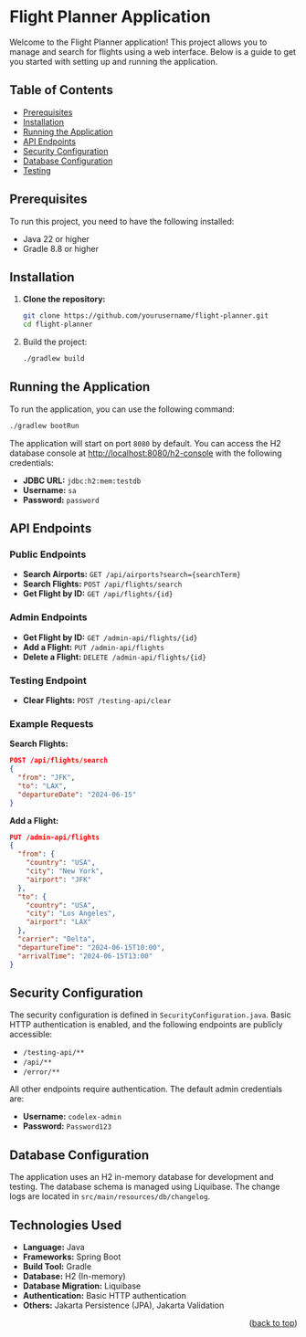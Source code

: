 # Flight Planner Application

Welcome to the Flight Planner application! This project allows you to manage and search for flights using a web interface. Below is a guide to get you started with setting up and running the application.

## Table of Contents
- [Prerequisites](#prerequisites)
- [Installation](#installation)
- [Running the Application](#running-the-application)
- [API Endpoints](#api-endpoints)
- [Security Configuration](#security-configuration)
- [Database Configuration](#database-configuration)
- [Testing](#testing)

## Prerequisites

To run this project, you need to have the following installed:
- Java 22 or higher
- Gradle 8.8 or higher

## Installation

1. **Clone the repository:**

   ```sh
   git clone https://github.com/yourusername/flight-planner.git
   cd flight-planner
   
2. Build the project:
   
   ```sh
   ./gradlew build
## Running the Application

  To run the application, you can use the following command:
  ```sh
  ./gradlew bootRun
  ```

The application will start on port `8080` by default. You can access the H2 database console at [http://localhost:8080/h2-console](http://localhost:8080/h2-console) with the following credentials:

- **JDBC URL:** `jdbc:h2:mem:testdb`
- **Username:** `sa`
- **Password:** `password`

## API Endpoints

### Public Endpoints
- **Search Airports:** `GET /api/airports?search={searchTerm}`
- **Search Flights:** `POST /api/flights/search`
- **Get Flight by ID:** `GET /api/flights/{id}`

### Admin Endpoints
- **Get Flight by ID:** `GET /admin-api/flights/{id}`
- **Add a Flight:** `PUT /admin-api/flights`
- **Delete a Flight:** `DELETE /admin-api/flights/{id}`

### Testing Endpoint
- **Clear Flights:** `POST /testing-api/clear`

### Example Requests

**Search Flights:**

```json
POST /api/flights/search
{
  "from": "JFK",
  "to": "LAX",
  "departureDate": "2024-06-15"
}
```
**Add a Flight:**

```json
PUT /admin-api/flights
{
  "from": {
    "country": "USA",
    "city": "New York",
    "airport": "JFK"
  },
  "to": {
    "country": "USA",
    "city": "Los Angeles",
    "airport": "LAX"
  },
  "carrier": "Delta",
  "departureTime": "2024-06-15T10:00",
  "arrivalTime": "2024-06-15T13:00"
}
```
## Security Configuration

The security configuration is defined in `SecurityConfiguration.java`. Basic HTTP authentication is enabled, and the following endpoints are publicly accessible:
- `/testing-api/**`
- `/api/**`
- `/error/**`

All other endpoints require authentication. The default admin credentials are:
- **Username:** `codelex-admin`
- **Password:** `Password123`

## Database Configuration

The application uses an H2 in-memory database for development and testing. The database schema is managed using Liquibase. The change logs are located in `src/main/resources/db/changelog`.

## Technologies Used

- **Language:** Java
- **Frameworks:** Spring Boot
- **Build Tool:** Gradle
- **Database:** H2 (In-memory)
- **Database Migration:** Liquibase
- **Authentication:** Basic HTTP authentication
- **Others:** Jakarta Persistence (JPA), Jakarta Validation

<p align="right">(<a href="#readme-top">back to top</a>)</p>

